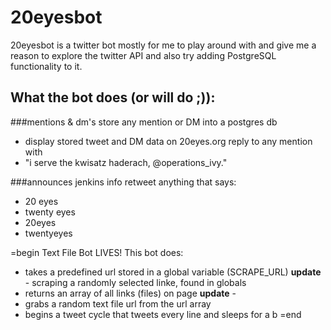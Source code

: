 # 20eyesbot

20eyesbot is a twitter bot mostly
for me to play around with and give
me a reason to explore the twitter
API and also try adding PostgreSQL
functionality to it.

## What the bot does (or will do ;)):
###mentions & dm's
store any mention or DM into a postgres db
  - display stored tweet and DM data on 20eyes.org
reply to any mention with
  - "i serve the kwisatz haderach, @operations_ivy."

###announces jenkins info
retweet anything that says:
  - 20 eyes
  - twenty eyes
  - 20eyes
  - twentyeyes

  =begin
  Text File Bot LIVES!
  This bot does:
  - takes a predefined url stored in a global variable (SCRAPE_URL)
    **update** - scraping a randomly selected linke, found in globals
  - returns an array of all links (files) on page
    **update** -
  - grabs a random text file url from the url array
  - begins a tweet cycle that tweets every line and sleeps for a b
  =end
